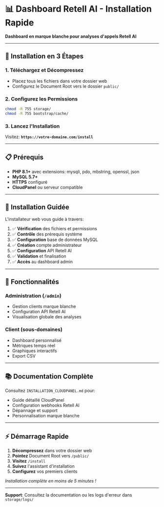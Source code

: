 # 📊 Dashboard Retell AI - Installation Rapide

**Dashboard en marque blanche pour analyses d'appels Retell AI**

---

## 🚀 Installation en 3 Étapes

### 1. Téléchargez et Décompressez
- Placez tous les fichiers dans votre dossier web
- Configurez le Document Root vers le dossier `public/`

### 2. Configurez les Permissions
```bash
chmod -R 755 storage/
chmod -R 755 bootstrap/cache/
```

### 3. Lancez l'Installation
Visitez: **`https://votre-domaine.com/install`**

---

## 📋 Prérequis
- **PHP 8.1+** avec extensions: mysqli, pdo, mbstring, openssl, json
- **MySQL 5.7+**
- **HTTPS** configuré
- **CloudPanel** ou serveur compatible

---

## 🔧 Installation Guidée

L'installateur web vous guide à travers:
1. ✅ **Vérification** des fichiers et permissions
2. ✅ **Contrôle** des prérequis système
3. ✅ **Configuration** base de données MySQL
4. ✅ **Création** compte administrateur
5. ✅ **Configuration** API Retell AI
6. ✅ **Validation** et finalisation
7. ✅ **Accès** au dashboard admin

---

## 🎯 Fonctionnalités

### Administration (`/admin`)
- Gestion clients marque blanche
- Configuration API Retell AI
- Visualisation globale des analyses

### Client (sous-domaines)
- Dashboard personnalisé
- Métriques temps réel
- Graphiques interactifs
- Export CSV

---

## 📚 Documentation Complète

Consultez `INSTALLATION_CLOUDPANEL.md` pour:
- Guide détaillé CloudPanel
- Configuration webhooks Retell AI
- Dépannage et support
- Personnalisation marque blanche

---

## ⚡ Démarrage Rapide

1. **Décompressez** dans votre dossier web
2. **Pointez** Document Root vers `/public/`
3. **Visitez** `/install`
4. **Suivez** l'assistant d'installation
5. **Configurez** vos premiers clients

*Installation complète en moins de 5 minutes !*

---

**Support**: Consultez la documentation ou les logs d'erreur dans `storage/logs/`
